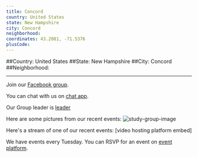 ```yaml
---
title: Concord
country: United States
state: New Hampshire
city: Concord
neighborhood: 
coordinates: 43.2081, -71.5376
plusCode:
---
```


##Country: United States
##State: New Hampshire
##City: Concord
##Neighborhood: 
*****
Join our [Facebook group](https://www.facebook.com/groups/freecodecamp.concord/).

You can chat with us on [chat app]().

Our Group leader is [leader]()

Here are some pictures from our recent events:
![study-group-image]()

Here's a stream of one of our recent events:
[video hosting platform embed]

We have events every Tuesday. You can RSVP for an event on [event platform]().
